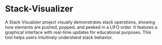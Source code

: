 # Stack-Visualizer
A Stack Visualizer project visually demonstrates stack operations, showing how elements are pushed, popped, and peeked in a LIFO order. It features a graphical interface with real-time updates for educational purposes. This tool helps users intuitively understand stack behavior.

